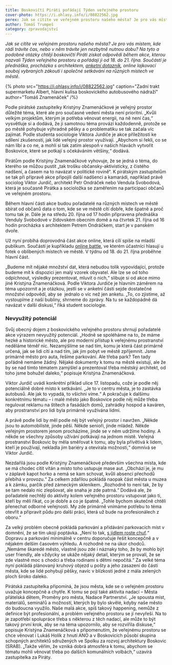 ```yaml
---
title: Boskovičtí Piráti pořádají Týden veřejného prostoru
cover-photo: https://i.ohlasy.info/i/08822562.jpg
perex: Jak se cítíte ve veřejném prostoru našeho města? Je pro vás místem, kde rádi trávíte čas, nebo v něm trávíte jen nezbytně nutnou dobu? Na tyto a podobné otázky chtějí boskovičtí Piráti získat odpovědi během Týdne veřejného prostoru.
author: Tomáš Trumpeš
category: zpravodajství
---
```


*Jak se cítíte ve veřejném prostoru našeho města? Je pro vás místem, kde rádi trávíte čas, nebo v něm trávíte jen nezbytně nutnou dobu? Na tyto a podobné otázky chtějí boskovičtí Piráti získat odpovědi během akce, kterou nazvali Týden veřejného prostoru a pořádají ji od 18. do 21. října. Součástí je přednáška, procházka s architektem, [anketní dotazník](https://forms.office.com/pages/responsepage.aspx?id=DQSIkWdsW0yxEjajBLZtrQAAAAAAAAAAAAYAAPFbYLRUOFgyUjMzMVc0VTA2VzBSOUQ1NUtJNjVVVy4u), online lajkovací souboj vybraných zákoutí i společné setkávání na různých místech ve městě.*

{% photo src="https://i.ohlasy.info/i/08822562.jpg" caption="Zadní trakt supermarketu Albert, hlavní kulisa boskovického autobusového nádraží" author="Tomáš Znamenáček" /%}

Podle pirátské zastupitelky Kristýny Znamenáčkové je veřejný prostor důležité téma, které ale pro současné vedení města není prioritní. „Kvůli velkým projektům, kterým je potřeba věnovat energii, na ně není čas,“ vysvětluje si a dodává, že ji samotnou téma provází každodenně, protože se po městě pohybuje výhradně pěšky a o problematiku se tak začala víc zajímat. Podle studenta sociologie Viktora Jurdiče je akce příležitostí ke sdílení zkušeností, jak lidé veřejný prostor využívají. „Abychom si řekli, co se nám líbí a co ne, a mohli si tak zatím alespoň v našich hlavách vytvořit Boskovice, které se potkají s očekáváním většiny,“ dodává.

Pirátům podle Kristýny Znamenáčkové vyhovuje, že se jedná o téma, do kterého se můžou pustit „tak trošku občansky-aktivisticky, z čistého nadšení, a časem na to navázat v politické rovině“. K pirátským zastupitelům se tak při přípravě akce připojili další nadšenci a kamarádi, například právě sociolog Viktor Jurdič, architekt Petr Ondráček nebo Vendula Svobodová, která je současně Pirátka a socioložka se zaměřením na participaci občanů ve veřejném prostoru.

Během hlavní části akce budou pořadatelé na různých místech ve městě sbírat od občanů data o tom, kde se ve městě cítí dobře, kde špatně a proč tomu tak je. Dále je na středu 20. října od 17 hodin připravena přednáška Venduly Svobodové v židovském obecním domě a na čtvrtek 21. října od 16 hodin procházka s architektem Petrem Ondráčkem, start je v panském dvoře.

Už nyní probíhá doprovodná část akce online, která cílí spíše na mladší publikum. Součástí je kupříkladu [online battle](https://www.facebook.com/events/235961801822696/?active_tab=discussion), ve kterém účastníci hlasují u fotek o oblíbených místech ve městě. V týdnu od 18. do 21. října proběhne hlavní část. 

„Budeme mít nějaké množství dat, která nebudou tolik vypovídající, protože budeme mít k dispozici jen malý vzorek obyvatel. Ale lze se od toho odpíchnout, výsledky prezentovat, mluvit o nich,“ slibuje si od akce mimo jiné Kristýna Znamenáčková. Podle Viktora Jurdiče je hlavním záměrem na téma upozornit a je otázkou, jestli se v anketní části sejde dostatečné množství odpovědí, aby se  jednalo o víc než jen anketu. „To, co zjistíme, až vystoupíme z naší bubliny, shrneme do zprávy. Na tu se každopádně dá navázat v další diskusi,“ říká student sociologie.

### Nevyužitý potenciál

Svůj obecný dojem z boskovického veřejného prostoru shrnují pořadatelé akce výrazem nevyužitý potenciál. „Hodně se spoléháme na to, že máme hezké a historické město, ale pro moderní přístup k veřejnému prostranství neděláme téměř nic. Nezamýšlíme se nad tím, komu je která část primárně určená, jak se lidi cítí a nad tím, jak jim pobyt ve městě zpříjemnit. Jsme primárně město pro auta, řešíme parkování. Ale třeba park? Ten tady pořádně nemáme žádný. Nějaké dokumenty k tomu na městě existují, ale že by se nad tímto tématem zamýšlel a prezentoval třeba městský architekt, od toho jsme bohužel daleko,“ popisuje Kristýna Znamenáčková.

Viktor Jurdič uvádí konkrétní příklad ulice 17. listopadu, cože je podle něj potenciálně dobré místo k setkávání. „Je to v centru města, je to zastávka autobusů. Ale jak to vypadá, to všichni víme.“ A pokračuje k dalšímu konkrétnímu tématu – i malé město jako Boskovice podle něj může třeba regulovat reklamu na štítech a fasádách domů, zahrádky hospod a kaváren, aby prostranství pro lidi byla primárně využívána lidmi.

A právě podle lidí by měl podle něj být veřejný prostor i navržen. „Někde jsou to automobilisté, jinde pěší. Někde senioři, jinde mládež. Někde veřejným prostorem jenom procházíme, jinde se v něm udržíme hodiny. A někde se všechny způsoby užívání potkávají na jednom místě. Veřejná prostranství Boskovic by měla směřovat k tomu, aby byla přívětivá k lidem, kteří je používají, nekladla jim bariéry a otevírala možnosti,“ domnívá se Viktor Jurdič.

Nezdařilá jsou podle Kristýny Znamenáčkové především všechna místa, kde se má chodec cítit vítán a místo toho ustupuje mase aut. „Obchází je, je mu v záplavě kapot horko a nemá se kam schovat, kvůli absenci přechodů přebíhá v provozu.“ Za celkem zdařilou pokládá naopak část města u muzea a k zámku, parčík před zámeckým skleníkem. „Rozhodně to není tak, že by se tam nedalo nic zlepšovat, ale snaha je zde patrná.“ Dodává ale, že pořadatelé nechtějí do aktivity kolem veřejného prostoru vstupovat jako ti, kteří by měli říkat, co je dobře a co je špatně. „Tohle bychom skutečně chtěli přenechat odborné veřejnosti. My zde primárně vnímáme potřebu to téma otevřít a připravit půdu pro další práci, která už bude na profesionálech z oboru.“

Za velký problém obecně pokládá parkování a přidávání parkovacích míst v domnění, že se tím ukojí poptávka. „Není to tak, [s jídlem roste chuť](https://cs.wikipedia.org/wiki/Dopravn%C3%AD_indukce).“ Dopravu a parkování minimálně v centru doporučuje řešit koncepčně a v nějakém delším časovém výhledu. A rozhodně ne na úkor chodců. „Nemáme škaredé město, vlastně jsou zde i náznaky toho, že by mohlo být user friendly, ale vždycky se ukáže nějaký detail, kterým se provalí, že se zde vlastně moc s chodci a třeba rodinami s dětmi nepočítá.“ Za velké téma nyní pokládá plánovaný kruhový objezd u pošty a jeho zasazení do části města, kde se lidé pohybují pěšky, navíc v blízkosti jedné z mála zelených ploch široko daleko.

Pirátská zastupitelka připomíná, že jsou města, kde se o veřejném prostoru uvažuje koncepčně a chytře. K tomu se pojí také aktivita nadací – Města přátelská dětem, Proměny pro města, Nadace Partnerství. „Je spousta míst, materiálů, seminářů a možností, kterých by bylo skvělé, kdyby naše město do budoucna využilo. Naše malá akce, spíš takový happening, nemůže z definice být profesionální, a problém veřejného prostoru se jí nevyřeší. Na to je zapotřebí spolupráce třeba s některou z těch nadací, ale může to být takový první krok, aby se na téma upozornilo, aby se rozvířila diskuse,“ popisuje Kristýna Znamenáčková s připomenutím, že veřejnému prostoru se chce věnovat i Lukáš Holík z hnutí ANO a v Boskovicích působí skupina schopných architektů sdružených ve Spolku za rozvoj architektury Boskovic (SRAB). „Takže věřím, že vzniká dobrá atmosféra k tomu, abychom se tématu mohli věnovat třeba po dalších komunálních volbách,“ uzavírá zastupitelka za Piráty.